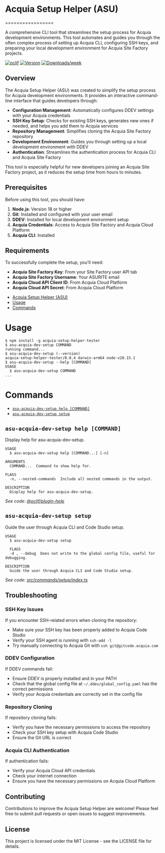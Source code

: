 # Acquia Setup Helper (ASU)
=================

A comprehensive CLI tool that streamlines the setup process for Acquia development environments. This tool automates and guides you through the often complex process of setting up Acquia CLI, configuring SSH keys, and preparing your local development environment for Acquia Site Factory projects.


[![oclif](https://img.shields.io/badge/cli-oclif-brightgreen.svg)](https://oclif.io)
[![Version](https://img.shields.io/npm/v/acquia-setup-helper.svg)](https://npmjs.org/package/acquia-setup-helper)
[![Downloads/week](https://img.shields.io/npm/dw/acquia-setup-helper.svg)](https://npmjs.org/package/acquia-setup-helper)

## Overview

The Acquia Setup Helper (ASU) was created to simplify the setup process for Acquia development environments. It provides an interactive command-line interface that guides developers through:

- **Configuration Management**: Automatically configures DDEV settings with your Acquia credentials
- **SSH Key Setup**: Checks for existing SSH keys, generates new ones if needed, and helps you add them to Acquia services
- **Repository Management**: Simplifies cloning the Acquia Site Factory repository
- **Development Environment**: Guides you through setting up a local development environment with DDEV
- **Authentication**: Streamlines the authentication process for Acquia CLI and Acquia Site Factory

This tool is especially helpful for new developers joining an Acquia Site Factory project, as it reduces the setup time from hours to minutes.

## Prerequisites

Before using this tool, you should have:

1. **Node.js**: Version 18 or higher
2. **Git**: Installed and configured with your user email
3. **DDEV**: Installed for local development environment setup
4. **Acquia Credentials**: Access to Acquia Site Factory and Acquia Cloud Platform
5. **Acquia CLI**: Installed

## Requirements

To successfully complete the setup, you'll need:

- **Acquia Site Factory Key**: From your Site Factory user API tab
- **Acquia Site Factory Username**: Your ASURITE email
- **Acquia Cloud API Client ID**: From Acquia Cloud Platform
- **Acquia Cloud API Secret**: From Acquia Cloud Platform

<!-- toc -->
* [Acquia Setup Helper (ASU)](#acquia-setup-helper-asu)
* [Usage](#usage)
* [Commands](#commands)
<!-- tocstop -->
# Usage
<!-- usage -->
```sh-session
$ npm install -g acquia-setup-helper-tester
$ asu-acquia-dev-setup COMMAND
running command...
$ asu-acquia-dev-setup (--version)
acquia-setup-helper-tester/0.0.4 darwin-arm64 node-v20.15.1
$ asu-acquia-dev-setup --help [COMMAND]
USAGE
  $ asu-acquia-dev-setup COMMAND
...
```
<!-- usagestop -->
# Commands
<!-- commands -->
* [`asu-acquia-dev-setup help [COMMAND]`](#asu-acquia-dev-setup-help-command)
* [`asu-acquia-dev-setup setup`](#asu-acquia-dev-setup-setup)

## `asu-acquia-dev-setup help [COMMAND]`

Display help for asu-acquia-dev-setup.

```
USAGE
  $ asu-acquia-dev-setup help [COMMAND...] [-n]

ARGUMENTS
  COMMAND...  Command to show help for.

FLAGS
  -n, --nested-commands  Include all nested commands in the output.

DESCRIPTION
  Display help for asu-acquia-dev-setup.
```

_See code: [@oclif/plugin-help](https://github.com/oclif/plugin-help/blob/v6.2.28/src/commands/help.ts)_

## `asu-acquia-dev-setup setup`

Guide the user through Acquia CLI and Code Studio setup.

```
USAGE
  $ asu-acquia-dev-setup setup

  FLAGS
  -d , --debug  Does not write to the global config file, useful for debugging.

DESCRIPTION
  Guide the user through Acquia CLI and Code Studio setup.
```

_See code: [src/commands/setup/index.ts](https://github.com/asuwebplatforms/acquia-initial-setup-helper/blob/v0.0.4/src/commands/setup/index.ts)_
<!-- commandsstop -->

## Troubleshooting

### SSH Key Issues

If you encounter SSH-related errors when cloning the repository:
- Make sure your SSH key has been properly added to Acquia Code Studio
- Verify your SSH agent is running with `ssh-add -l`
- Try manually connecting to Acquia Git with `ssh git@gitcode.acquia.com`

### DDEV Configuration

If DDEV commands fail:
- Ensure DDEV is properly installed and in your PATH
- Check that the global config file at `~/.ddev/global_config.yaml` has the correct permissions
- Verify your Acquia credentials are correctly set in the config file

### Repository Cloning

If repository cloning fails:
- Verify you have the necessary permissions to access the repository
- Check your SSH key setup with Acquia Code Studio
- Ensure the Git URL is correct

### Acquia CLI Authentication

If authentication fails:
- Verify your Acquia Cloud API credentials
- Check your internet connection
- Ensure you have the necessary permissions on Acquia Cloud Platform

## Contributing

Contributions to improve the Acquia Setup Helper are welcome! Please feel free to submit pull requests or open issues to suggest improvements.

## License

This project is licensed under the MIT License - see the LICENSE file for details.
